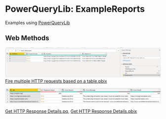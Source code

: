 # PowerQueryLib: ExampleReports

Examples using [PowerQueryLib](https://github.com/ninmonkey/Ninmonkey.PowerQueryLib)


## Web Methods

![HTTP Get Requests](./Reports/HTTP%20Methods/HTTP%20Methods.pbix-screenshot.png)
[Fire multiple HTTP requests based on a table.pbix](./Reports/HTTP%20Methods/HTTP%20Methods.pbix)

![Get HTTP Response Details](./Reports/Web.Contents%20-%20status%20handling/Web.Contents%20-%20response%20details%20like%20SSL%20handshake%20failed.png)

[Get HTTP Response Details.pq](./Reports/Web.Contents%20-%20status%20handling/Web.Contents%20-%20response%20details%20like%20SSL%20handshake%20failed.pq), [Get HTTP Response Details.pbix](./Reports/Web.Contents%20-%20status%20handling/Web.Contents%20-%20response%20details%20like%20SSL%20handshake%20failed.pbix)
